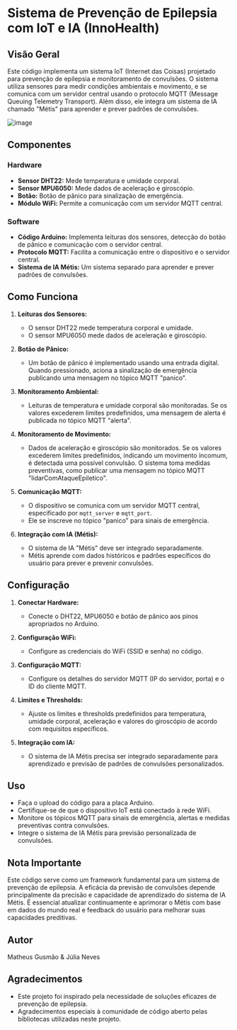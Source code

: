 # Sistema de Prevenção de Epilepsia com IoT e IA (InnoHealth)

## Visão Geral

Este código implementa um sistema IoT (Internet das Coisas) projetado para prevenção de epilepsia e monitoramento de convulsões. O sistema utiliza sensores para medir condições ambientais e movimento, e se comunica com um servidor central usando o protocolo MQTT (Message Queuing Telemetry Transport). Além disso, ele integra um sistema de IA chamado "Métis" para aprender e prever padrões de convulsões.

![image](https://github.com/gusmaomath/InnoHealth/assets/104039223/e7a40cc8-2dcf-450a-bca3-75d9f98eb6a9)


## Componentes

### Hardware

- **Sensor DHT22:** Mede temperatura e umidade corporal.
- **Sensor MPU6050:** Mede dados de aceleração e giroscópio.
- **Botão:** Botão de pânico para sinalização de emergência.
- **Módulo WiFi:** Permite a comunicação com um servidor MQTT central.

### Software

- **Código Arduino:** Implementa leituras dos sensores, detecção do botão de pânico e comunicação com o servidor central.
- **Protocolo MQTT:** Facilita a comunicação entre o dispositivo e o servidor central.
- **Sistema de IA Métis:** Um sistema separado para aprender e prever padrões de convulsões.

## Como Funciona

1. **Leituras dos Sensores:**
   - O sensor DHT22 mede temperatura corporal e umidade.
   - O sensor MPU6050 mede dados de aceleração e giroscópio.

2. **Botão de Pânico:**
   - Um botão de pânico é implementado usando uma entrada digital. Quando pressionado, aciona a sinalização de emergência publicando uma mensagem no tópico MQTT "panico".

3. **Monitoramento Ambiental:**
   - Leituras de temperatura e umidade corporal são monitoradas. Se os valores excederem limites predefinidos, uma mensagem de alerta é publicada no tópico MQTT "alerta".

4. **Monitoramento de Movimento:**
   - Dados de aceleração e giroscópio são monitorados. Se os valores excederem limites predefinidos, indicando um movimento incomum, é detectada uma possível convulsão. O sistema toma medidas preventivas, como publicar uma mensagem no tópico MQTT "lidarComAtaqueEpiletico".

5. **Comunicação MQTT:**
   - O dispositivo se comunica com um servidor MQTT central, especificado por `mqtt_server` e `mqtt_port`.
   - Ele se inscreve no tópico "panico" para sinais de emergência.

6. **Integração com IA (Métis):**
   - O sistema de IA "Métis" deve ser integrado separadamente.
   - Métis aprende com dados históricos e padrões específicos do usuário para prever e prevenir convulsões.

## Configuração

1. **Conectar Hardware:**
   - Conecte o DHT22, MPU6050 e botão de pânico aos pinos apropriados no Arduino.

2. **Configuração WiFi:**
   - Configure as credenciais do WiFi (SSID e senha) no código.

3. **Configuração MQTT:**
   - Configure os detalhes do servidor MQTT (IP do servidor, porta) e o ID do cliente MQTT.

4. **Limites e Thresholds:**
   - Ajuste os limites e thresholds predefinidos para temperatura, umidade corporal, aceleração e valores do giroscópio de acordo com requisitos específicos.

5. **Integração com IA:**
   - O sistema de IA Métis precisa ser integrado separadamente para aprendizado e previsão de padrões de convulsões personalizados.

## Uso

- Faça o upload do código para a placa Arduino.
- Certifique-se de que o dispositivo IoT está conectado à rede WiFi.
- Monitore os tópicos MQTT para sinais de emergência, alertas e medidas preventivas contra convulsões.
- Integre o sistema de IA Métis para previsão personalizada de convulsões.

## Nota Importante

Este código serve como um framework fundamental para um sistema de prevenção de epilepsia. A eficácia da previsão de convulsões depende principalmente da precisão e capacidade de aprendizado do sistema de IA Métis. É essencial atualizar continuamente e aprimorar o Métis com base em dados do mundo real e feedback do usuário para melhorar suas capacidades preditivas.

## Autor

Matheus Gusmão & Júlia Neves

## Agradecimentos

- Este projeto foi inspirado pela necessidade de soluções eficazes de prevenção de epilepsia.
- Agradecimentos especiais à comunidade de código aberto pelas bibliotecas utilizadas neste projeto.
